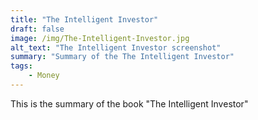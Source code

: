 ```yaml
---
title: "The Intelligent Investor"
draft: false
image: /img/The-Intelligent-Investor.jpg
alt_text: "The Intelligent Investor screenshot"
summary: "Summary of the The Intelligent Investor"
tags:
    - Money
---
```

This is the summary of the book "The Intelligent Investor"